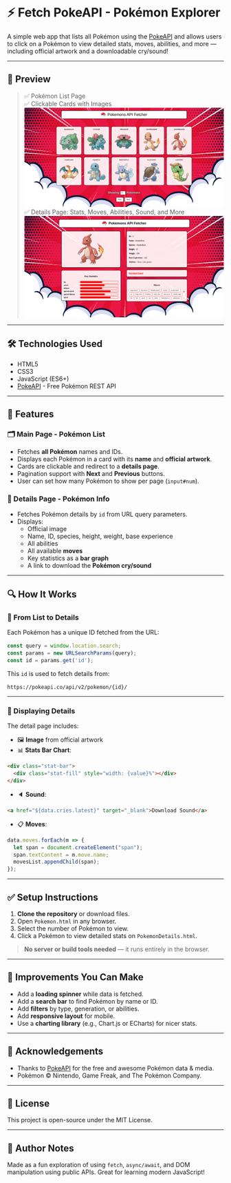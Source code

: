 # ⚡ Fetch PokeAPI - Pokémon Explorer

A simple web app that lists all Pokémon using the [PokeAPI](https://pokeapi.co/) and allows users to click on a Pokémon to view detailed stats, moves, abilities, and more — including official artwork and a downloadable cry/sound!

---

## 📸 Preview

> ✅ Pokémon List Page  
> ✅ Clickable Cards with Images  
![Pokémon List Page](./assets/cards.png)
> ✅ Details Page: Stats, Moves, Abilities, Sound, and More
![Details Page](./assets/details.png)

---

## 🛠️ Technologies Used

- HTML5
- CSS3
- JavaScript (ES6+)
- [PokeAPI](https://pokeapi.co/) - Free Pokémon REST API

---

## 🚀 Features

### 🗂️ Main Page - Pokémon List

- Fetches **all Pokémon** names and IDs.
- Displays each Pokémon in a card with its **name** and **official artwork**.
- Cards are clickable and redirect to a **details page**.
- Pagination support with **Next** and **Previous** buttons.
- User can set how many Pokémon to show per page (`input#num`).

### 📄 Details Page - Pokémon Info

- Fetches Pokémon details by `id` from URL query parameters.
- Displays:
  - Official image
  - Name, ID, species, height, weight, base experience
  - All abilities
  - All available **moves**
  - Key statistics as a **bar graph**
  - A link to download the **Pokémon cry/sound**

---

## 🔍 How It Works

### 🔗 From List to Details

Each Pokémon has a unique ID fetched from the URL:

```javascript
const query = window.location.search;
const params = new URLSearchParams(query);
const id = params.get('id');
```

This `id` is used to fetch details from:

```
https://pokeapi.co/api/v2/pokemon/{id}/
```

---

### 🎨 Displaying Details

The detail page includes:

* 🖼️ **Image** from official artwork
* 📊 **Stats Bar Chart**:

```html
<div class="stat-bar">
  <div class="stat-fill" style="width: {value}%"></div>
</div>
```

* 🔈 **Sound**:

```html
<a href="${data.cries.latest}" target="_blank">Download Sound</a>
```

* 📋 **Moves**:

```javascript
data.moves.forEach(m => {
  let span = document.createElement("span");
  span.textContent = m.move.name;
  movesList.appendChild(span);
});
```

---

## ✅ Setup Instructions

1. **Clone the repository** or download files.
2. Open `Pokemon.html` in any browser.
3. Select the number of Pokémon to view.
4. Click a Pokémon to view detailed stats on `PokemonDetails.html`.

> **No server or build tools needed** — it runs entirely in the browser.

---

## 🌟 Improvements You Can Make

* Add a **loading spinner** while data is fetched.
* Add a **search bar** to find Pokémon by name or ID.
* Add **filters** by type, generation, or abilities.
* Add **responsive layout** for mobile.
* Use a **charting library** (e.g., Chart.js or ECharts) for nicer stats.

---

## 🙌 Acknowledgements

* Thanks to [PokeAPI](https://pokeapi.co/) for the free and awesome Pokémon data & media.
* Pokémon © Nintendo, Game Freak, and The Pokémon Company.

---

## 📜 License

This project is open-source under the MIT License.

---

## 🧠 Author Notes

Made as a fun exploration of using `fetch`, `async/await`, and DOM manipulation using public APIs. Great for learning modern JavaScript!

